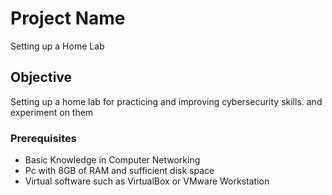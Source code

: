# Project Name 
Setting  up a Home Lab

## Objective
Setting up a home lab for practicing and improving cybersecurity skills. and experiment on them 

### Prerequisites
- Basic Knowledge in Computer Networking
- Pc with 8GB of RAM and sufficient disk space
- Virtual software such as VirtualBox or VMware Workstation



  












